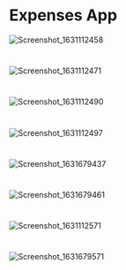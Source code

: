 # Expenses App
![Screenshot_1631112458](https://user-images.githubusercontent.com/74519625/133111260-fa17ec78-69a2-4af0-afec-9959eecaaa55.png)
#
![Screenshot_1631112471](https://user-images.githubusercontent.com/74519625/133111308-02b91574-1844-4fef-90ad-70d6e3f71131.png)
#
![Screenshot_1631112490](https://user-images.githubusercontent.com/74519625/133111476-f6e07c1c-7743-4278-a588-94477bf8ac14.png)
#
![Screenshot_1631112497](https://user-images.githubusercontent.com/74519625/133111519-c25e0436-88f1-4781-9f50-dc11c4cc584d.png)
#
![Screenshot_1631679437](https://user-images.githubusercontent.com/74519625/133369928-9b7ba905-5c4d-45d7-a8cd-fb363f20304b.png)
#
![Screenshot_1631679461](https://user-images.githubusercontent.com/74519625/133369939-da746ba0-6f55-4b69-9c8e-cd96a237b34b.png)
#
![Screenshot_1631112571](https://user-images.githubusercontent.com/74519625/133111641-8fd66c84-c680-4e66-af41-91e896156a3f.png)
#
![Screenshot_1631679571](https://user-images.githubusercontent.com/74519625/133369999-a3adf0ab-e0df-4511-9237-71e9fe2a0d70.png)


